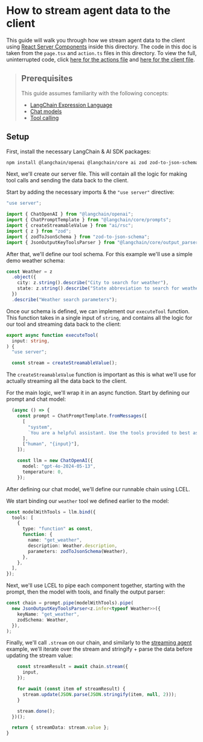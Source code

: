# How to stream agent data to the client

This guide will walk you through how we stream agent data to the client using [React Server Components](https://react.dev/reference/rsc/server-components) inside this directory.
The code in this doc is taken from the `page.tsx` and `action.ts` files in this directory. To view the full, uninterrupted code, click [here for the actions file](./action.ts)
and [here for the client file](./page.tsx).

> ## Prerequisites
>
> This guide assumes familiarity with the following concepts:
>
> - [LangChain Expression Language](https://js.langchain.com/v0.2/docs/concepts#langchain-expression-language)
> - [Chat models](https://js.langchain.com/v0.2/docs/concepts#chat-models)
> - [Tool calling](https://js.langchain.com/v0.2/docs/concepts#functiontool-calling)

## Setup

First, install the necessary LangChain & AI SDK packages:

```bash
npm install @langchain/openai @langchain/core ai zod zod-to-json-schema
```

Next, we'll create our server file.
This will contain all the logic for making tool calls and sending the data back to the client.

Start by adding the necessary imports & the `"use server"` directive:

```typescript
"use server";

import { ChatOpenAI } from "@langchain/openai";
import { ChatPromptTemplate } from "@langchain/core/prompts";
import { createStreamableValue } from "ai/rsc";
import { z } from "zod";
import { zodToJsonSchema } from "zod-to-json-schema";
import { JsonOutputKeyToolsParser } from "@langchain/core/output_parsers/openai_tools";
```

After that, we'll define our tool schema. For this example we'll use a simple demo weather schema:

```typescript
const Weather = z
  .object({
    city: z.string().describe("City to search for weather"),
    state: z.string().describe("State abbreviation to search for weather"),
  })
  .describe("Weather search parameters");
```

Once our schema is defined, we can implement our `executeTool` function.
This function takes in a single input of `string`, and contains all the logic for our tool and streaming data back to the client:

```typescript
export async function executeTool(
  input: string,
) {
  "use server";

  const stream = createStreamableValue();
```

The `createStreamableValue` function is important as this is what we'll use for actually streaming all the data back to the client.

For the main logic, we'll wrap it in an async function. Start by defining our prompt and chat model:

```typescript
  (async () => {
    const prompt = ChatPromptTemplate.fromMessages([
      [
        "system",
        `You are a helpful assistant. Use the tools provided to best assist the user.`,
      ],
      ["human", "{input}"],
    ]);

    const llm = new ChatOpenAI({
      model: "gpt-4o-2024-05-13",
      temperature: 0,
    });

```

After defining our chat model, we'll define our runnable chain using LCEL.

We start binding our `weather` tool we defined earlier to the model:

```typescript
const modelWithTools = llm.bind({
  tools: [
    {
      type: "function" as const,
      function: {
        name: "get_weather",
        description: Weather.description,
        parameters: zodToJsonSchema(Weather),
      },
    },
  ],
});
```

Next, we'll use LCEL to pipe each component together, starting with the prompt, then the model with tools, and finally the output parser:

```typescript
const chain = prompt.pipe(modelWithTools).pipe(
  new JsonOutputKeyToolsParser<z.infer<typeof Weather>>({
    keyName: "get_weather",
    zodSchema: Weather,
  }),
);
```

Finally, we'll call `.stream` on our chain, and similarly to the [streaming agent](../agent/README.md)
example, we'll iterate over the stream and stringify + parse the data before updating the stream value:

```typescript
    const streamResult = await chain.stream({
      input,
    });

    for await (const item of streamResult) {
      stream.update(JSON.parse(JSON.stringify(item, null, 2)));
    }

    stream.done();
  })();

  return { streamData: stream.value };
}
```
